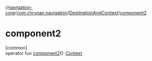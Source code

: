 //[navigation-core](../../../index.md)/[com.chrynan.navigation](../index.md)/[DestinationAndContext](index.md)/[component2](component2.md)

# component2

[common]\
operator fun [component2](component2.md)(): [Context](index.md)
